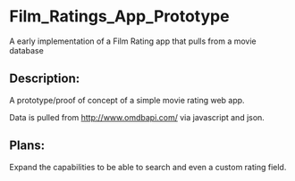 Film_Ratings_App_Prototype
==========================

A early implementation of a Film Rating app that pulls from a movie database

## Description:
A prototype/proof of concept of a simple movie rating web app.  

Data is pulled from http://www.omdbapi.com/ via javascript and json. 

## Plans:
Expand the capabilities to be able to search and even a custom rating field. 
